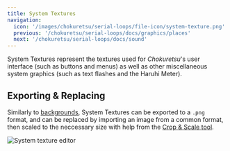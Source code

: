 ```yaml
---
title: System Textures
navigation:
  icon: '/images/chokuretsu/serial-loops/file-icon/system-texture.png'
  previous: '/chokuretsu/serial-loops/docs/graphics/places'
  next: '/chokuretsu/serial-loops/docs/sound'
---
```


System Textures represent the textures used for *Chokuretsu*'s user interface (such as buttons and menus) as well as other miscellaneous system graphics (such as text flashes and the Haruhi Meter).

## Exporting & Replacing
Similarly to [backgrounds](/chokuretsu/serial-loops/docs/graphics/backgrounds), System Textures can be exported to a `.png` format, and can be replaced by importing an image from a common format, then scaled to the neccessary size with help from the [Crop & Scale tool](/chokuretsu/serial-loops/docs/graphics/backgrounds#crop-and-scale).

![System texture editor](/images/chokuretsu/serial-loops/system-texture-editing.png)